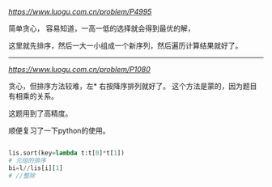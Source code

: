 *https://www.luogu.com.cn/problem/P4995*

简单贪心， 容易知道，一高一低的选择就会得到最优的解，

这里就先排序，然后一大一小组成一个新序列，然后遍历计算结果就好了。

---

*https://www.luogu.com.cn/problem/P1080*

贪心，但排序方法较难，左* 右按降序排列就好了。
这个方法是蒙的，因为题目有相乘的关系。

这题用到了高精度。

顺便复习了一下python的使用。

```python

lis.sort(key=lambda t:t[0]*t[1])
# 元组的排序
bi=l//lis[i][1]
# //整除

```
